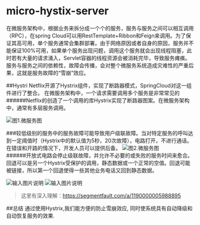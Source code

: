 # micro-hystix-server 

在微服务架构中，根据业务来拆分成一个个的服务，服务与服务之间可以相互调用（RPC），在spring Cloud可以用RestTemplate+Ribbon和Feign来调用。为了保证其高可用，单个服务通常会集群部署。由于网络原因或者自身的原因，服务并不能保证100%可用，如果单个服务出现问题，调用这个服务就会出现线程阻塞，此时若有大量的请求涌入，Servlet容器的线程资源会被消耗完毕，导致服务瘫痪。服务与服务之间的依赖性，故障会传播，会对整个微服务系统造成灾难性的严重后果，这就是服务故障的“雪崩”效应。

##Hystri
Netflix开源了Hystrix组件，实现了断路器模式，SpringCloud对这一组件进行了整合。 在微服务架构中，一个请求需要调用多个服务是非常常见的
<br>
######Netflix的创造了一个调用的库Hystrix实现了断路器图案。在微服务架构中，通常有多层服务调用。

![图1.微服务图](https://springcloud.cc/images/HystrixGraph.png)

###较低级别的服务中的服务故障可能导致用户级联故障。当对特定服务的呼叫达到一定阈值时（Hystrix中的默认值为5秒，20次故障），电路打开，不进行通话。在错误和开路的情况下，开发人员可以提供后备。
![图2.微服务图](https://springcloud.cc/images/HystrixFallback.png)
<br>
######开放式电路会停止级联故障，并允许不必要的或失败的服务时间来愈合。回退可以是另一个Hystrix受保护的调用，静态数据或一个正常的空值。回退可能被链接，所以第一个回退使得一些其他业务电话又回到静态数据。

![输入图片说明](https://git.oschina.net/uploads/images/2017/0830/161407_6994371d_1468963.png "Hystrix-D.png")
![输入图片说明](https://git.oschina.net/uploads/images/2017/0830/161412_a3b17677_1468963.png "Hystrix-B.png")


>这里有深入理解：https://segmentfault.com/a/1190000005988895
>

##总结
通过使用Hystrix,我们能方便的防止雪崩效应, 同时使系统具有自动降级和自动恢复服务的效果.


